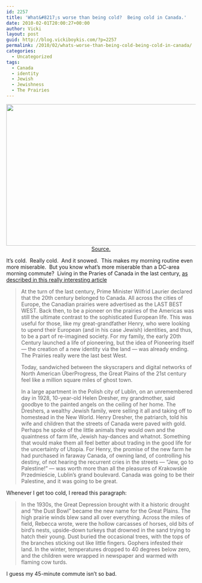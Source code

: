 ```yaml
---
id: 2257
title: 'What&#8217;s worse than being cold?  Being cold in Canada.'
date: 2010-02-01T20:00:27+00:00
author: Vicki
layout: post
guid: http://blog.vickiboykis.com/?p=2257
permalink: /2010/02/whats-worse-than-being-cold-being-cold-in-canada/
categories:
  - Uncategorized
tags:
  - Canada
  - identity
  - Jewish
  - Jewishness
  - The Prairies
---
```

<p style="text-align: center;">
  <a href="http://blog.vickiboykis.com/wp-content/uploads/2010/02/saskatchewan-plains.jpg"><img class="aligncenter size-full wp-image-2259" title="saskatchewan-plains" src="http://blog.vickiboykis.com/wp-content/uploads/2010/02/saskatchewan-plains.jpg" alt="" width="560" height="376" /></a><a href="http://www.canpages.ca/blog/?p=459">Source. </a>
</p>

It&#8217;s cold.  Really cold.  And it snowed.  This makes my morning routine even more miserable.  But you know what&#8217;s more miserable than a DC-area morning commute?  Living in the Praries of Canada in the last century, [as described in this really interesting article](http://www.thesmartset.com/article/article01211001.aspx)

> At the turn of the last century, Prime Minister Wilfrid Laurier declared that the 20th century belonged to Canada. All across the cities of Europe, the Canadian prairies were advertised as the LAST BEST WEST. Back then, to be a pioneer on the prairies of the Americas was still the ultimate contrast to the sophisticated European life. This was useful for those, like my great-grandfather Henry, who were looking to upend their European (and in his case Jewish) identities, and thus, to be a part of re-imagined society. For my family, the early 20th Century launched a life of pioneering, but the idea of Pioneering itself — the creation of a new identity via the land — was already ending. The Prairies really were the last best West.
> 
> Today, sandwiched between the skyscrapers and digital networks of North American ÜberProgress, the Great Plains of the 21st century feel like a million square miles of ghost town.
> 
> In a large apartment in the Polish city of Lublin, on an unremembered day in 1928, 10-year-old Helen Dresher, my grandmother, said goodbye to the painted angels on the ceiling of her home. The Dreshers, a wealthy Jewish family, were selling it all and taking off to homestead in the New World. Henry Dresher, the patriarch, told his wife and children that the streets of Canada were paved with gold. Perhaps he spoke of the little animals they would own and the quaintness of farm life, Jewish hay-dances and whatnot. Something that would make them all feel better about trading in the good life for the uncertainty of Utopia. For Henry, the promise of the new farm he had purchased in faraway Canada, of owning land, of controlling his destiny, of not hearing the recurrent cries in the streets — &#8220;Jew, go to Palestine!&#8221; — was worth more than all the pleasures of Krakowskie Przedmieście, Lublin’s grand boulevard. Canada was going to be their Palestine, and it was going to be great.

Whenever I get too cold, I reread this paragraph:

> In the 1930s, the Great Depression brought with it a historic drought and “the Dust Bowl” became the new name for the Great Plains. The high prairie winds blew sand all over everything. Across the miles of field, Rebecca wrote, were the hollow carcasses of horses, old bits of bird’s nests, upside-down turkeys that drowned in the sand trying to hatch their young. Dust buried the occasional trees, with the tops of the branches sticking out like little fingers. Gophers infested their land. In the winter, temperatures dropped to 40 degrees below zero, and the children were wrapped in newspaper and warmed with flaming cow turds.

I guess my 45-minute commute isn&#8217;t so bad.